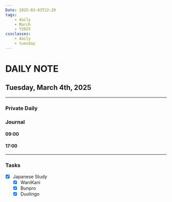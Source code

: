 ```yaml
---
Date: 2025-03-03T22:29
tags:
    - daily
    - March
    - Y2025
cssclasses:
    - daily
    - tuesday
---
```

# DAILY NOTE
## Tuesday, March 4th, 2025
***
### Private Daily


### Journal

#### 09:00

#### 17:00

***
### Tasks
- [x] Japanese Study
    - [x] WaniKani
    - [x] Bunpro
    - [x] Duolingo